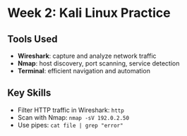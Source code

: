 # Week 2: Kali Linux Practice
## Tools Used
- **Wireshark**: capture and analyze network traffic
- **Nmap**: host discovery, port scanning, service detection
- **Terminal**: efficient navigation and automation
## Key Skills
- Filter HTTP traffic in Wireshark: `http`
- Scan with Nmap: `nmap -sV 192.0.2.50`
- Use pipes: `cat file | grep "error"`
